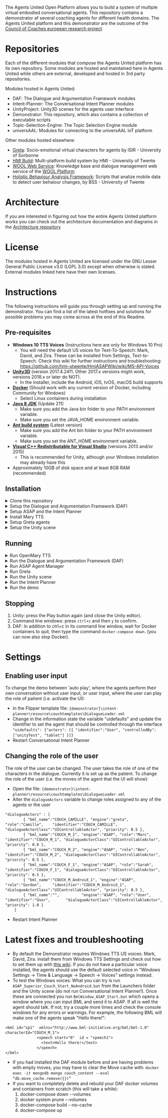 The Agents United Open Platform allows you to build a system of multiple virtual embodied conversational agents.
This repository contains a demonstrator af several coaching agents for different health domains.
The Agents United platform and this demonstrator are the outcome of the [Council of Coaches european research project](https://council-of-coaches.eu/)

# Repositories

Each of the different modules that compose the Agents United platform has its own repository. Some modules are hosted and maintained here in Agents United while others are external, developed and hosted in 3rd party repositories.

Modules hosted in Agents United:
* DAF: The Dialogue and Argumentation Framework modules
* Intent-Planner: The Conversational Intent Planner modules
* UnityProject: Unity3D scenes for the agents user interface
* Demonstrator: This repository, which also contains a collection of executable scripts
* Topic-Selection-Engine: The Topic Selection Engine module
* universAAL: Modules for connecting to the universAAL IoT platform

Other modules hosted elsewhere:
* [Greta](https://github.com/isir/greta): Socio-emotional virtual characters for agents by ISIR - University of Sorbonne
* [HMI Build](https://github.com/ArticulatedSocialAgentsPlatform/hmibuild): Multi-platform build system by HMI - University of Twente
* [WOOL Web Service](https://github.com/woolplatform/wool/tree/master/java/WoolWebService): Knowledge base and dialogue management web service of the [WOOL Platform](https://github.com/woolplatform)
* [Holistic Behaviour Analysis Framework](https://github.com/weusthofm/couch_hbaf): Scripts that analize mobile data to detect user behaiour changes, by BSS - University of Twente

# Architecture

If you are interested in figuring out how the entire Agents United platform works you can check out the architecture documentation and diagrams in the [Architecture repository](https://github.com/AgentsUnited/architecture)

# License

The modules hosted in Agents United are licensed under the GNU Lesser General Public License v3.0 (LGPL 3.0) except when otherwise is stated. External modules linked here have their own licenses.

# Instructions

The following instructions will guide you through setting up and running the demonstrator. You can find a list of the latest hotfixes and solutions for possible problems you may come across at the end of this Readme.

## Pre-requisites

* **Windows 10 TTS Voices** (Instructions here are only for Windows 10 Pro)
    - You will need the default US voices for Text-To-Speech: Mark, David, and Zira. These can be installed from Settings, Text-to-Speech. Check this wiki for further instructions and troubleshooting: https://github.com/hmi-utwente/HmiASAPWiki/wiki/MS-API-Voices
* [**Unity3D**](https://unity3d.com/get-unity/download/archive) (version 2017.4.24f1. Other 2017.x versions might work, versions 2018.x or later do NOT).
    - In the installer, include the Android, iOS, tvOS, macOS build supports 
* [**Docker**](https://www.docker.com/) (Should work with any current version of Docker, including Community for Windows)
    - Select Linux containers during installation
* [**Java 8 JDK**](https://www.oracle.com/technetwork/java/javase/downloads/jdk8-downloads-2133151.html) (Update 211)
    - Make sure you add the Java bin folder to your PATH environment variable.
    - Make sure you set the JAVA_HOME environment variable.
* [**Ant build system**](https://ant.apache.org/) (Latest version)
    - Make sure you add the Ant bin folder to your PATH environment variable.
    - Make sure you set the ANT_HOME environment variable.
* [**Visual C++ Redistributable for Visual Studio**](https://support.microsoft.com/en-gb/help/2977003/the-latest-supported-visual-c-downloads) (versions 2013 and/or 2015)
    - This is recommended for Unity, although your Windows installation may already have this
* Approximately 10GB of disk space and at least 8GB RAM (recommended)

## Installation

<details><summary>Clone this repository</summary>

- Note that on Windows the longpaths parameter needs to be set, using `git config --system core.longpaths true`
- clone the repository: `git clone https://github.com/AgentsUnited/demonstrator.git` (we will refer to its folder as `{demonstrator}`)
  ![Screenshot of the git clone command](https://github.com/AgentsUnited/documentation/blob/master/demonstrator/git_clone.png?raw=true)
- Init and get the linked submodules with `git submodule update --init --recursive`
  ![Screenshot of the git sumbodule command](https://github.com/AgentsUnited/documentation/blob/master/demonstrator/sumbodule_update.png?raw=true)
- Instead of using Git, you can manually download the code. If you do so, download and place the submodules as well.
</details>
<details><summary>Setup the Dialogue and Argumentation Framework (DAF)</summary>

1. Start Docker. Right click the tray icon and go to Settings. Go to Shared Drives and share the main drive. Go to Advanced and set Memory to 4GB (Recommended).
2. Open a command line shell, go to `{demonstrator}\daf` and type the command `docker-compose pull`
3. Then type the command `docker-compose build` to build the various containers. When finished it should look similar to this:
   ![Screenshot of docker-compose build command](https://github.com/AgentsUnited/documentation/blob/master/demonstrator/daf/build.png?raw=true)
</details>
<details><summary>Setup ASAP and the Intent Planner</summary>

1. Open a command line shell, go to `{demonstrator}\intent-planner` and execute the following commands:
2. `ant clean`
3. `ant resolve` - this downloads all dependencies for this project (including libs native to your operating system, 32/64 bit). This process may take a while. When finished it should state `BUILD SUCCESSFUL` without any errors.
   ![Screenshot of ant resolve](https://github.com/AgentsUnited/documentation/blob/master/demonstrator/intent-planner/resolving.png?raw=true)
4. `ant compile` - this compiles all java source files.
   ![Screenshot of ant compile](https://github.com/AgentsUnited/documentation/blob/master/demonstrator/intent-planner/compiling.png?raw=true)
</details>
<details><summary>Install Mary TTS</summary>

1. Download *Mary TTS* from http://mary.dfki.de/download/index.html, Runtime Package, and unpack the contents in any folder you want. We will refer to this folder as `{marytts}` from now on.
2. Go to `{marytts}/bin` and run `maryttscomponent-installer.bat`. From that tool, install the following languages:
	- `enUS/cmu-slt`
	- `en-US/cmu-bdl`
	- `fr/enst-camille`
	- `fr/enst-camille-hsmm`
</details>
<details><summary>Setup Greta agents</summary>

1. Open a command line shell, go to `{demonstrator}\greta` and execute the command `ant build`
2. Go to `{demonstrator}\greta\bin` and edit the files `vib.ini` and `Modular.xml` to replace `./Environments/Empty.xml` with `./Environments/Projects/Council of Coaches/TechnicalDemonstrator.xml`.
3. Also in `vib.ini`, replace `<MARY_SERVER_DIRECTORY>` with `{marytts}\bin`.
</details>
<details><summary>Setup the Unity scene</summary>
	
1. Start Unity. Select Open project, and then select the folder `{demonstrator}\unityprojet\AgentsUnitedDemo`. (You may get a warning dialog depending on your exact version of Unity. Ignore it and Continue).
1. In the Project assets panel (usually bottom-left), navigate to `\Assets\AgentsUnited\Scenes` and double-click the scene `MainScene.unity`. Unity will now import and set up all assets for your system (this may take a while). When finished your scene in the editor should look similar to this:
   ![Screenshot of the Unity editor](https://github.com/AgentsUnited/documentation/blob/master/demonstrator/unityproject/editor.png?raw=true)
</details>

## Running
<details><summary>Run OpenMary TTS</summary>

Open a command line shell, go to `{marytts}\bin` and execute `marytts-server.bat`. Wait until it is up and running on port 59125
</details>
<details><summary>Run the Dialogue and Argumentation Framework (DAF)</summary>

1. Start Docker

~~2. Open a command line shell, go to `{demonstrator}\daf` and type the command `docker-compose up`.~~
2. On Windows: double click the `{demonstrator}\daf\run-demo.bat` from your File Explorer. Wait until it is up and running.
   The console should print `Dialogue and Argumentation Framework ready` and look similar to this:
   ![Screenshot of the DAF console](https://github.com/AgentsUnited/documentation/blob/master/demonstrator/daf/console_running.png?raw=true)
   If you prefer to use the Docker dashboard, it should look similar to this:
   ![Screenshot of the Docker dashboard](https://github.com/AgentsUnited/documentation/blob/master/demonstrator/daf/gui_running.png?raw=true)

</details>
<details><summary>Run ASAP Agent Manager</summary>

On Windows: double click the `{demonstrator}\Launchers\ASAP_Superior_Couch_Start_NoAndroid.bat` from your File Explorer. This opens a command line shell. Wait until you see the message `Waiting for AgentSpec…`.

![Screenshot of ASAP waiting to connect to Unity](https://github.com/AgentsUnited/documentation/blob/master/demonstrator/intent-planner/asap_not_connected.png?raw=true)
</details>
<details><summary>Run Greta</summary>

Open a command line shell, go to `{demonstrator}\greta\bin` and type the command `java –jar Modular.jar`. The Greta user interface window will open. From its menus, select File > Open and go to `{demonstrator}\greta\bin\Configurations\GretaUnity\Projects\Council of Coaches`, and select `Council of Coaches - TechnicalDemonstrator.xml`. This will open 14 smaller screens (with titles ending in #1 for agent 1 and #2 for agent two).
Set the ports as follows: 

Port | Value to set
----------------------------------
Thrift Command Receiver #1 | 9912
Thrift Audio Sender #1 | 9007
Thrift FAP Sender #1 | 9700
Thrift BAP Sender #1 | 9070
Thrift Command Receiver #2 | 8912
Thrift Audio Sender #2 | 8007
Thrift FAP Sender #2 | 8700
Thrift BAP Sender #2 | 8070

(All statusses should state 'Connected' once the Unity scene has been started.)

</details>
<details><summary>Run the Unity scene</summary>

Open the `AgentsUnitedDemo` project in Unity and open the `MainScene` scene. Press the Play button (usually at the top). You may be asked for firewall access.
The agents briefly appear overlapping in the center of the table.

![Screenshot of agents in Unity before connecting with ASAP](https://github.com/AgentsUnited/documentation/blob/master/demonstrator/unityproject/running_not_connected.png?raw=true)

ASAP and Unity will now automatically create a connection and exchange details about the embodiment of the agents, as shown in the ASAP console window.

![Screenshot of ASAP after connecting with Unity](https://github.com/AgentsUnited/documentation/blob/master/demonstrator/intent-planner/asap_connected.png?raw=true)

The agents in the Unity scene will reposition behind the table on the chairs. Note that the agents are now still standing and are overlapping with the chairs, this is normal.

![Screenshot of agents in Unity after connecting with ASAP](https://github.com/AgentsUnited/documentation/blob/master/demonstrator/unityproject/running_connected.png?raw=true)
</details>
<details><summary>Run the Intent Planner</summary>

On Windows: double click the `{demonstrator}\Launchers\Flipper_Superior_Couch_Start.bat` from your File Explorer.
A small login window opens. The default username and password should work for connecting to the default [Wool Web Service](https://github.com/woolplatform/wool/tree/master/java/WoolWebService) used in the demonstrator. If you are hosting your own service you will need to enter different login information.

![Screenshot of login window](https://github.com/AgentsUnited/documentation/blob/master/demonstrator/intent-planner/login.png?raw=true)
</details>
<details><summary>Run the demo</summary>

Click the `Login` button. You are now logged in to the Wool Web Service, and your authentication key is automatically shared with the Topic Selection Engine and the Dialogue and Argumentation Framework modules.

After logging in, the demonstrator dialogue is automatically initiated. The coaches in Unity will start by saying "Hi", and will sit down on their chair. An overlay in the Unity scene will display the moves available to the user, from which you can choose how to proceed.

![Screenshot of Unity with a running dialogue](https://github.com/AgentsUnited/documentation/blob/master/demonstrator/unityproject/dialogue_in_progress.png?raw=true)

The DAF console will now output information about the ongoing state of the dialogue.

![Screenshot of Unity with a running dialogue](https://github.com/AgentsUnited/documentation/blob/master/demonstrator/daf/dialogue_in_progress.png?raw=true)

To restart the dialog, you need to restart only the Conversational Intent Planner (press `ctrl+c` in the console window, then `y` to confirm, then run the `Flipper_Superior_Couch_Start.bat` file again).
</details>

## Stopping
1. Unity: press the Play button again (and close the Unity editor).
2. Command line windows: press `ctrl+c` and then `y` to confirm.
3. DAF: In addition to ctrl+c in its command line window, wait for Docker containers to quit, then type the command `docker-compose down`. (you can now also stop Docker).

# Settings
## Enabling user input
To change the demo between 'auto play', where the agents perform their own conversation without user input, or user input, where the user can play the role of patient (i.e. activate the UI):
- In the Flipper template file: `{demonstrator}\intent-planner\resource\couchtemplates\DialogueLoader.xml`
- Change in the information state the variable "uidefaults" and update the identifier to set the agent that should be controlled through the interface
`"uidefaults": {"actors": [{ "identifier":"User", "controlledBy": ["unityTest", "tablet"] }]}`
- Restart Conversational Intent Planner

## Changing the role of the user
The role of the user can be changed. The user takes the role of one of the characters in the dialogue. Currently it is set up as the patient. To change the role of the user (i.e. the moves of the agent that the UI will show):
- Open the file: `{demonstrator}\intent-planner\resource\couchtemplates\DialogueLoader.xml`
- Alter the `dialogueActors` variable to change roles assigned to any of the agents or the user
```
"dialogueActors" : [
		{ "bml_name":"COUCH_CAMILLE", "engine":"greta", "role":"Camille",    "identifier":"COUCH_CAMILLE", "dialogueActorClass":"UIControllableActor", "priority": 0.5 },
		{ "bml_name":"COUCH_M_1", "engine":"ASAP", "role":"Marc",    "identifier":"COUCH_M_1", "dialogueActorClass":"UIControllableActor", "priority": 0.0 },
		{ "bml_name":"COUCH_M_2", "engine":"ASAP", "role":"Ben",     "identifier":"COUCH_M_2", "dialogueActorClass":"UIControllableActor", "priority": 0.5 },
		{ "bml_name":"COUCH_F_1", "engine":"ASAP", "role":"Sarah",     "identifier":"COUCH_F_1", "dialogueActorClass":"UIControllableActor", "priority": 0.5 },
		{ "bml_name":"COUCH_M_Android_1", "engine":"ASAP", "role":"Gordon",     "identifier":"COUCH_M_Android_1", "dialogueActorClass":"UIControllableActor", "priority": 0.5 },
		{ "bml_name":"",		  "engine":"ASAP", "role":"User",    "identifier":"User",		"dialogueActorClass":"UIControllableActor", "priority": 1.0 }
	]
```
- Restart Intent Planner
	

# Latest fixes and troubleshooting
* By default the Demonstrator requires Windows TTS US voices: Mark, David, Zira. install them from Windows TTS Settings and check out how to set them up with [this wiki](https://github.com/hmi-utwente/HmiASAPWiki/wiki/MS-API-Voices). If you do not have a particular voice installed, the agents should use the default selected voice in "Windows Settings -> Time & Language -> Speech -> Voices" settings instead.
* To test the Windows voices: What you can try is run `ASAP_Superior_Couch_Start_NoAndroid.bat` from the Launchers folder and the Unity scene (do not run Conversational Intent Planner!). Once these are connected you run `BmlWindow_ASAP_Start.bat` which opens a window where you can input BML and send it to ASAP. 
If all is well the agent should talk. If not, try a couple more times and check the console windows for any errors or warnings.
For example, the following BML will make one of the agents speak "Hello there!":

```
<bml id="sp1"  xmlns="http://www.bml-initiative.org/bml/bml-1.0" characterId="COUCH_M_1">
              <speech start="0"  id = "speech1">
                <text>Hello there!</text>
              </speech>          
</bml>
```
* If you had installed the DAF module before and are having problems with empty moves, you may have to clear the Move cache with: `docker exec -it mongodb mongo couch_content --eval “db.move_cache.remove({})”`
* If you want to completely delete and rebuild your DAF docker volumes and containers from scratch (this will take a while):
    1. docker-compose down --volumes
    2. docker system prune --volumes
    3. docker-compose build --no-cache
    4. docker-compose up
